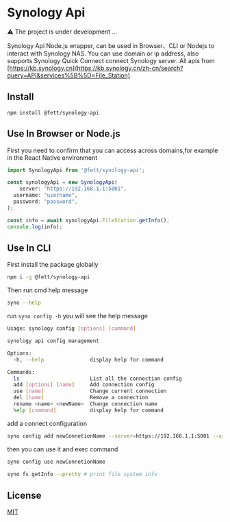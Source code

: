 # Synology Api

⚠️ The project is under development ...

Synology Api Node.js wrapper, can be used in Browser、CLI or Nodejs to interact with Synology NAS.
You can use domain or ip address, also supports Synology Quick Connect connect Synology server.
All apis from [https://kb.synology.cn](https://kb.synology.cn/zh-cn/search?query=API&services%5B%5D=File_Station)

## Install

```
npm install @fett/synology-api
```

## Use In Browser or Node.js

First you need to confirm that you can access across domains,for example in the React Native environment

```js
import SynologyApi from '@fett/synology-api';

const synologyApi = new SynologyApi(
    server: "https://192.168.1.1:5001",
  username: "username",
  password: "password",
);

const info = await synologyApi.FileStation.getInfo();
console.log(info);
```

## Use In CLI

First install the package globally

```bash
npm i -g @fett/synology-api
```

Then run cmd help message

```bash
syno --help
```

run `syno config -h` you will see the help message

```bash
Usage: synology config [options] [command]

synology api config management

Options:
  -h, --help               display help for command

Commands:
  ls                       List all the connection config
  add [options] [name]     Add connection config
  use [name]               Change current connection
  del [name]               Remove a connection
  rename <name> <newName>  Change connection name
  help [command]           display help for command
```

add a connect configuration

```bash
syno config add newConnetionName --server=https://192.168.1.1:5001 --username=admin --password=password
```

then you can use it and exec command

```bash
syno config use newConnetionName

syno fs getInfo --pretty # print file system info

```

## License

[MIT](https://github.com/ChrisSong1994/synology-api/blob/main/LICENSE)
